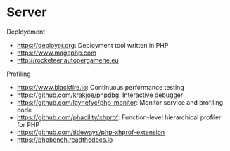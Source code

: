 # Server

Deployement
* https://deployer.org: Deployment tool written in PHP
* https://www.magephp.com
* http://rocketeer.autopergamene.eu

Profiling
* https://www.blackfire.io: Continuous performance testing
* https://github.com/krakjoe/phpdbg: Interactive debugger
* https://github.com/laynefyc/php-monitor: Monitor service and profiling code
* https://github.com/phacility/xhprof: Function-level hierarchical profiler for PHP
* https://github.com/tideways/php-xhprof-extension
* https://phpbench.readthedocs.io
